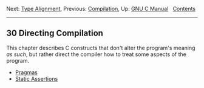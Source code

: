 Next: [Type Alignment](Type-Alignment.md), Previous:
[Compilation](Compilation.md), Up: [GNU C Manual](index.md)  
[Contents](index.md#SEC_Contents "Table of contents")  

------------------------------------------------------------------------


## 30 Directing Compilation 

This chapter describes C constructs that don't alter the program's
meaning *as such*, but rather direct the compiler how to treat some
aspects of the program.

-   [Pragmas](Pragmas.md)
-   [Static Assertions](Static-Assertions.md)
